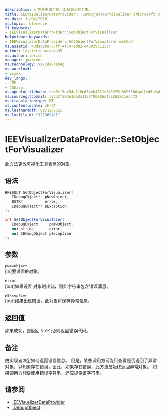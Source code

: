 ```yaml
---
description: 此方法更改可视化工具表示的对象。
title: IEEVisualizerDataProvider：：SetObjectForVisualizer |Microsoft Docs
ms.date: 11/04/2016
ms.topic: reference
f1_keywords:
- IEEVisualizerDataProvider::SetObjectForVisualizer
helpviewer_keywords:
- IEEVisualizerDataProvider::SetObjectForVisualizer method
ms.assetid: 40dad2be-57ff-4f74-9d82-c48039c125c4
author: leslierichardson95
ms.author: lerich
manager: jmartens
ms.technology: vs-ide-debug
ms.workload:
- vssdk
dev_langs:
- CPP
- CSharp
ms.openlocfilehash: ebd0ff5ac54e7f6c634eb4321e8f8979b562536d3ad1e46b2abf0459fe694792
ms.sourcegitcommit: c72b2f603e1eb3a4157f00926df2e263831ea472
ms.translationtype: MT
ms.contentlocale: zh-CN
ms.lasthandoff: 08/12/2021
ms.locfileid: "121389431"
---
```

# <a name="ieevisualizerdataprovidersetobjectforvisualizer"></a>IEEVisualizerDataProvider::SetObjectForVisualizer
此方法更改可视化工具表示的对象。

## <a name="syntax"></a>语法

```cpp
HRESULT SetObjectForVisualizer(
   IDebugObject*  pNewObject,
   BSTR*          error,
   IDebugObject** pException
);
```

```csharp
int SetObjectForVisualizer(
   IDebugObject     pNewObject,
   out string       error,
   out IDebugObject pException
);
```

## <a name="parameters"></a>参数
`pNewObject`\
[in]要设置的对象。

`error`\
[out]如果设置 对象时出错，则此字符串包含错误消息。

`pException`\
[out]如果出现错误，此对象将保存异常信息。

## <a name="return-value"></a>返回值
 如果成功，则返回 `S_OK` ;否则返回错误代码。

## <a name="remarks"></a>备注
 由实现者决定如何返回错误信息。 但是，某些调用方可能只查看是否返回了异常对象，以知道存在错误，因此，如果存在错误，此方法应始终返回异常对象。 如果调用方想要使用错误字符串，还应提供该字符串。

## <a name="see-also"></a>请参阅
- [IEEVisualizerDataProvider](../../../extensibility/debugger/reference/ieevisualizerdataprovider.md)
- [IDebugObject](../../../extensibility/debugger/reference/idebugobject.md)
